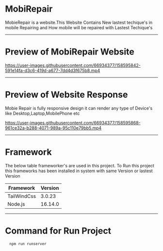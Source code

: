 
# MobiRepair 

MobieRepair is a website.This Website Contains New lastest techique's in mobile Repairing and How mobile will be repaired with Lastest Techique's

---

# Preview of MobiRepair Website

https://user-images.githubusercontent.com/66934377/158595842-591e14fa-d3c6-419d-a677-7dd4d3f675b8.mp4

---

# Preview of Website Response

Mobie Repair is fully responsive design it can render any type of Device's like Desktop,Laptop,MobilePhone etc

https://user-images.githubusercontent.com/66934377/158595868-961ce32a-b288-4071-989a-95c110e79bb5.mp4

---

# Framework 

The below table frameworker's are used in this project. To Run this project this frameworks has been installed in system with same Version or lastest Version

| Framework  | Version |
| ------------- | ------------- |
| TailWindCss  | 3.0.23  |
| Node.js  | 16.14.0  |

---

# Command for Run Project
```bash
  npm run runserver
```


